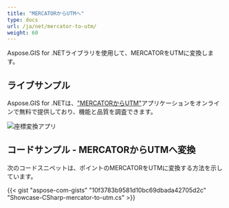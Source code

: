 ```yaml
---
title: "MERCATORからUTMへ"
type: docs
url: /ja/net/mercator-to-utm/
weight: 60
---
```


Aspose.GIS for .NETライブラリを使用して、MERCATORをUTMに変換します。

## **ライブサンプル**

Aspose.GIS for .NETは、["MERCATORからUTM"](https://products.aspose.app/gis/transformation/mercator-to-utm)アプリケーションをオンラインで無料で提供しており、機能と品質を調査できます。

![座標変換アプリ](transform-coordinates.png)

## **コードサンプル - MERCATORからUTMへ変換**

次のコードスニペットは、ポイントのMERCATORをUTMに変換する方法を示しています。

{{< gist "aspose-com-gists" "10f3783b9581d10bc69dbada42705d2c" "Showcase-CSharp-mercator-to-utm.cs" >}}
